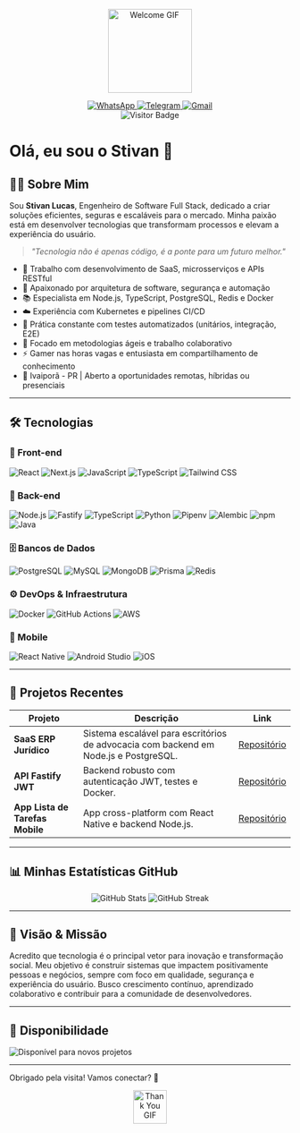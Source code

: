<p align="center">
  <img height="150" src="https://media.giphy.com/media/M9gbBd9nbDrOTu1Mqx/giphy.gif" alt="Welcome GIF" />
</p>

<div align="center">
  <a href="https://wa.me/5543999171501" target="_blank" rel="noopener noreferrer" title="Contato via WhatsApp">
    <img src="https://img.shields.io/static/v1?message=WhatsApp&logo=whatsapp&color=25D366&style=for-the-badge" alt="WhatsApp" />
  </a>
  <a href="tg://resolve?phone=5543999171501" title="Contato via Telegram">
    <img src="https://img.shields.io/static/v1?message=Telegram&logo=telegram&color=229ED9&style=for-the-badge" alt="Telegram" />
  </a>
  <a href="mailto:lucamargostivan@gmail.com" target="_blank" rel="noopener noreferrer" title="Enviar e-mail">
    <img src="https://img.shields.io/static/v1?message=Gmail&logo=gmail&color=EA4335&style=for-the-badge" alt="Gmail" />
  </a>
</div>

<div align="center">
  <img src="https://visitor-badge.laobi.icu/badge?page_id=Stivan-Lucas.Stivan-Lucas" alt="Visitor Badge" title="Contador de visitas no perfil do GitHub" />
</div>

# Olá, eu sou o Stivan 👋

## 👨‍💻 Sobre Mim

Sou **Stivan Lucas**, Engenheiro de Software Full Stack, dedicado a criar soluções eficientes, seguras e escaláveis para o mercado. Minha paixão está em desenvolver tecnologias que transformam processos e elevam a experiência do usuário.

> _"Tecnologia não é apenas código, é a ponte para um futuro melhor."_

- 🔭 Trabalho com desenvolvimento de SaaS, microsserviços e APIs RESTful  
- 🧠 Apaixonado por arquitetura de software, segurança e automação  
- 📚 Especialista em Node.js, TypeScript, PostgreSQL, Redis e Docker  
- ☁️ Experiência com Kubernetes e pipelines CI/CD  
- 🧪 Prática constante com testes automatizados (unitários, integração, E2E)  
- 👥 Focado em metodologias ágeis e trabalho colaborativo  
- ⚡ Gamer nas horas vagas e entusiasta em compartilhamento de conhecimento  
- 📍 Ivaiporã - PR | Aberto a oportunidades remotas, híbridas ou presenciais  

---

## 🛠 Tecnologias

### 🚀 Front-end

![React](https://img.shields.io/badge/React-20232A?style=for-the-badge&logo=react&logoColor=61DAFB)
![Next.js](https://img.shields.io/badge/Next.js-000000?style=for-the-badge&logo=nextdotjs&logoColor=FFFFFF)
![JavaScript](https://img.shields.io/badge/JavaScript-F7DF1E?style=for-the-badge&logo=javascript&logoColor=000)
![TypeScript](https://img.shields.io/badge/TypeScript-3178C6?style=for-the-badge&logo=typescript&logoColor=FFFFFF)
![Tailwind CSS](https://img.shields.io/badge/Tailwind_CSS-38B2AC?style=for-the-badge&logo=tailwind-css&logoColor=white)

### 🔧 Back-end

![Node.js](https://img.shields.io/badge/Node.js-339933?style=for-the-badge&logo=node.js&logoColor=white)
![Fastify](https://img.shields.io/badge/Fastify-202020?style=for-the-badge&logo=fastify&logoColor=white)
![TypeScript](https://img.shields.io/badge/TypeScript-3178C6?style=for-the-badge&logo=typescript&logoColor=FFFFFF)
![Python](https://img.shields.io/badge/Python-3776AB?style=for-the-badge&logo=python&logoColor=white)
![Pipenv](https://img.shields.io/badge/Pipenv-306998?style=for-the-badge&logo=python&logoColor=white)
![Alembic](https://img.shields.io/badge/Alembic-000000?style=for-the-badge&logo=alembic&logoColor=white)
![npm](https://img.shields.io/badge/npm-CB3837?style=for-the-badge&logo=npm&logoColor=white)
![Java](https://img.shields.io/badge/Java-ED8B00?style=for-the-badge&logo=java&logoColor=white)

### 🗄️ Bancos de Dados

![PostgreSQL](https://img.shields.io/badge/PostgreSQL-336791?style=for-the-badge&logo=postgresql&logoColor=FFFFFF)
![MySQL](https://img.shields.io/badge/MySQL-005C84?style=for-the-badge&logo=mysql&logoColor=white)
![MongoDB](https://img.shields.io/badge/MongoDB-47A248?style=for-the-badge&logo=mongodb&logoColor=white)
![Prisma](https://img.shields.io/badge/Prisma-2D3748?style=for-the-badge&logo=prisma&logoColor=white)
![Redis](https://img.shields.io/badge/Redis-DC382D?style=for-the-badge&logo=redis&logoColor=white) 

### ⚙️ DevOps & Infraestrutura

![Docker](https://img.shields.io/badge/Docker-2496ED?style=for-the-badge&logo=docker&logoColor=white)
![GitHub Actions](https://img.shields.io/badge/GitHub_Actions-2088FF?style=for-the-badge&logo=github-actions&logoColor=white)
![AWS](https://img.shields.io/badge/AWS-232F3E?style=for-the-badge&logo=amazonaws&logoColor=white) 

### 📱 Mobile

![React Native](https://img.shields.io/badge/React_Native-20232A?style=for-the-badge&logo=react&logoColor=61DAFB)
![Android Studio](https://img.shields.io/badge/Android_Studio-3DDC84?style=for-the-badge&logo=android-studio&logoColor=white)
![iOS](https://img.shields.io/badge/iOS-000000?style=for-the-badge&logo=apple&logoColor=white)

---

## 🚀 Projetos Recentes

| Projeto                         | Descrição                                                                            | Link                                                             |
| ------------------------------- | ------------------------------------------------------------------------------------ | ---------------------------------------------------------------- |
| **SaaS ERP Jurídico**           | Sistema escalável para escritórios de advocacia com backend em Node.js e PostgreSQL. | [Repositório](https://github.com/Stivan-Lucas/saas-erp-juridico) |
| **API Fastify JWT**             | Backend robusto com autenticação JWT, testes e Docker.                               | [Repositório](https://github.com/Stivan-Lucas/fastify-jwt-api)   |
| **App Lista de Tarefas Mobile** | App cross-platform com React Native e backend Node.js.                               | [Repositório](https://github.com/Stivan-Lucas/todo-mobile-app)   |

---

## 📊 Minhas Estatísticas GitHub

<p align="center">
  <img src="https://github-readme-stats.vercel.app/api?username=Stivan-Lucas&show_icons=true&theme=radical" alt="GitHub Stats" />
  <img src="https://github-readme-streak-stats.herokuapp.com/?user=Stivan-Lucas&theme=radical" alt="GitHub Streak" />
</p>

---

## 🎯 Visão & Missão

Acredito que tecnologia é o principal vetor para inovação e transformação social. Meu objetivo é construir sistemas que impactem positivamente pessoas e negócios, sempre com foco em qualidade, segurança e experiência do usuário. Busco crescimento contínuo, aprendizado colaborativo e contribuir para a comunidade de desenvolvedores.

---

## 🔎 Disponibilidade

![Disponível para novos projetos](https://img.shields.io/badge/Disponível-para%20novos%20projetos-green?style=for-the-badge)

---

Obrigado pela visita! Vamos conectar? 🚀

<p align="center">
  <img height="60" src="https://media.giphy.com/media/d2lcHJTG5Tscg/giphy.gif" alt="Thank You GIF" />
</p>
